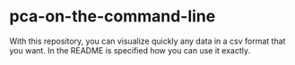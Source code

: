 # pca-on-the-command-line
With this repository, you can visualize quickly any data in a csv format that you want. In the README is specified how you can use it exactly.
